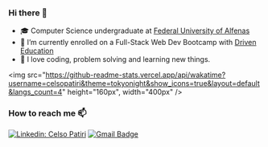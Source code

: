 ### Hi there 👋

- 🎓 Computer Science undergraduate at <a href="https://www.unifal-mg.edu.br/portal/">Federal University of Alfenas</a>
- 🌱 I’m currently enrolled on a Full-Stack Web Dev Bootcamp with <a href="https://www.driven.com.br">Driven Education</a>
- 🦕 I love coding, problem solving and learning new things.

<p align="left">
 
 <img src="https://github-readme-stats.vercel.app/api/wakatime?username=celsopatiri&theme=tokyonight&show_icons=true&layout=default&langs_count=4" height="160px", width="400px" />
 
 
<!--
 <img src="https://github-readme-stats.vercel.app/api/top-langs/?username=celso-patiri&exclude_repo=github-readme-stats,anuraghazra.github.io&theme=radical&custom_title=Github Stats&include_all_commits=true&count_private=true" height="160px", width="350px" />
 <img src="https://github-readme-stats.vercel.app/api?username=celso-patiri&theme=radical&custom_title=Github Stats&include_all_commits=true&count_private=true" height="160px", width="300px" />   --->
</p>

### How to reach me 📫
[![Linkedin: Celso Patiri](https://img.shields.io/badge/-Linkedin-blue?style=flat&logo=Linkedin&logoColor=white&link=https://www.linkedin.com/in/celso-patiri-916051223/)](https://www.linkedin.com/in/celso-patiri-916051223/)
[![Gmail Badge](https://img.shields.io/badge/-Gmail-D14836?style=flat&logo=gmail&logoColor=white&link=mailto:celsobenedetti2@gmail.com)](mailto:celsobenedetti2@gmail.com)

